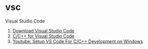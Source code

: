 # vsc
Visual Studio Code
1. [Download Visual Studio Code](https://code.visualstudio.com/download)
2. [C/C++ for Visual Studio Code](https://code.visualstudio.com/docs/cpp/config-msvc)
3. [Youtube: Setup VS Code For C/C++ Development on Windows](https://youtu.be/xj-A3REo2SY)
